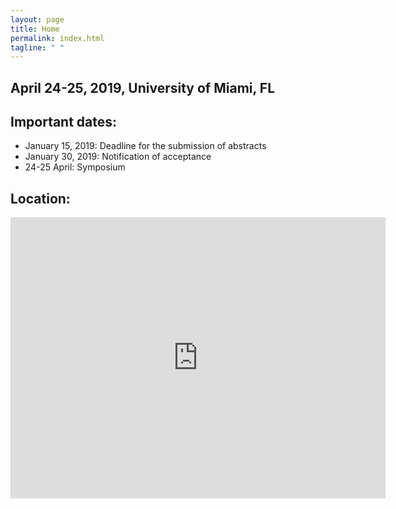 ```yaml
---
layout: page
title: Home
permalink: index.html
tagline: " "
---
```



## April 24-25, 2019, University of Miami, FL

## Important dates: 
- January 15, 2019: Deadline for the submission of abstracts 
- January 30, 2019: Notification of acceptance
- 24-25 April: Symposium

## Location: 
<iframe src="https://www.google.com/maps/embed?pb=!1m18!1m12!1m3!1d4784.257652320764!2d-80.27936862896!3d25.7206547206013!2m3!1f0!2f0!3f0!3m2!1i1024!2i768!4f13.1!3m3!1m2!1s0x0%3A0x86bb487a6d024b7c!2suniversity+of+miami!5e0!3m2!1sen!2ses!4v1547060758066" width="600" height="450" frameborder="0" style="border:0" allowfullscreen></iframe>



 